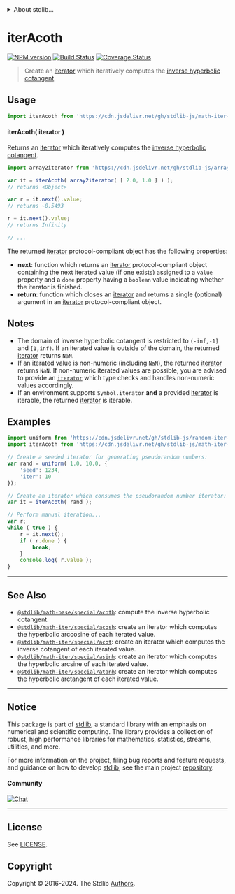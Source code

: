 <!--

@license Apache-2.0

Copyright (c) 2020 The Stdlib Authors.

Licensed under the Apache License, Version 2.0 (the "License");
you may not use this file except in compliance with the License.
You may obtain a copy of the License at

   http://www.apache.org/licenses/LICENSE-2.0

Unless required by applicable law or agreed to in writing, software
distributed under the License is distributed on an "AS IS" BASIS,
WITHOUT WARRANTIES OR CONDITIONS OF ANY KIND, either express or implied.
See the License for the specific language governing permissions and
limitations under the License.

-->


<details>
  <summary>
    About stdlib...
  </summary>
  <p>We believe in a future in which the web is a preferred environment for numerical computation. To help realize this future, we've built stdlib. stdlib is a standard library, with an emphasis on numerical and scientific computation, written in JavaScript (and C) for execution in browsers and in Node.js.</p>
  <p>The library is fully decomposable, being architected in such a way that you can swap out and mix and match APIs and functionality to cater to your exact preferences and use cases.</p>
  <p>When you use stdlib, you can be absolutely certain that you are using the most thorough, rigorous, well-written, studied, documented, tested, measured, and high-quality code out there.</p>
  <p>To join us in bringing numerical computing to the web, get started by checking us out on <a href="https://github.com/stdlib-js/stdlib">GitHub</a>, and please consider <a href="https://opencollective.com/stdlib">financially supporting stdlib</a>. We greatly appreciate your continued support!</p>
</details>

# iterAcoth

[![NPM version][npm-image]][npm-url] [![Build Status][test-image]][test-url] [![Coverage Status][coverage-image]][coverage-url] <!-- [![dependencies][dependencies-image]][dependencies-url] -->

> Create an [iterator][mdn-iterator-protocol] which iteratively computes the [inverse hyperbolic cotangent][@stdlib/math/base/special/acoth].

<!-- Section to include introductory text. Make sure to keep an empty line after the intro `section` element and another before the `/section` close. -->

<section class="intro">

</section>

<!-- /.intro -->

<!-- Package usage documentation. -->



<section class="usage">

## Usage

```javascript
import iterAcoth from 'https://cdn.jsdelivr.net/gh/stdlib-js/math-iter-special-acoth@deno/mod.js';
```

#### iterAcoth( iterator )

Returns an [iterator][mdn-iterator-protocol] which iteratively computes the [inverse hyperbolic cotangent][@stdlib/math/base/special/acoth].

```javascript
import array2iterator from 'https://cdn.jsdelivr.net/gh/stdlib-js/array-to-iterator@deno/mod.js';

var it = iterAcoth( array2iterator( [ 2.0, 1.0 ] ) );
// returns <Object>

var r = it.next().value;
// returns ~0.5493

r = it.next().value;
// returns Infinity

// ...
```

The returned [iterator][mdn-iterator-protocol] protocol-compliant object has the following properties:

-   **next**: function which returns an [iterator][mdn-iterator-protocol] protocol-compliant object containing the next iterated value (if one exists) assigned to a `value` property and a `done` property having a `boolean` value indicating whether the iterator is finished.
-   **return**: function which closes an [iterator][mdn-iterator-protocol] and returns a single (optional) argument in an [iterator][mdn-iterator-protocol] protocol-compliant object.

</section>

<!-- /.usage -->

<!-- Package usage notes. Make sure to keep an empty line after the `section` element and another before the `/section` close. -->

<section class="notes">

## Notes

-   The domain of inverse hyperbolic cotangent is restricted to `(-inf,-1]` and `[1,inf)`. If an iterated value is outside of the domain, the returned [iterator][mdn-iterator-protocol] returns `NaN`.
-   If an iterated value is non-numeric (including `NaN`), the returned [iterator][mdn-iterator-protocol] returns `NaN`. If non-numeric iterated values are possible, you are advised to provide an [`iterator`][mdn-iterator-protocol] which type checks and handles non-numeric values accordingly.
-   If an environment supports `Symbol.iterator` **and** a provided [iterator][mdn-iterator-protocol] is iterable, the returned [iterator][mdn-iterator-protocol] is iterable.

</section>

<!-- /.notes -->

<!-- Package usage examples. -->

<section class="examples">

## Examples

<!-- eslint no-undef: "error" -->

```javascript
import uniform from 'https://cdn.jsdelivr.net/gh/stdlib-js/random-iter-uniform@deno/mod.js';
import iterAcoth from 'https://cdn.jsdelivr.net/gh/stdlib-js/math-iter-special-acoth@deno/mod.js';

// Create a seeded iterator for generating pseudorandom numbers:
var rand = uniform( 1.0, 10.0, {
    'seed': 1234,
    'iter': 10
});

// Create an iterator which consumes the pseudorandom number iterator:
var it = iterAcoth( rand );

// Perform manual iteration...
var r;
while ( true ) {
    r = it.next();
    if ( r.done ) {
        break;
    }
    console.log( r.value );
}
```

</section>

<!-- /.examples -->

<!-- Section to include cited references. If references are included, add a horizontal rule *before* the section. Make sure to keep an empty line after the `section` element and another before the `/section` close. -->

<section class="references">

</section>

<!-- /.references -->

<!-- Section for related `stdlib` packages. Do not manually edit this section, as it is automatically populated. -->

<section class="related">

* * *

## See Also

-   <span class="package-name">[`@stdlib/math-base/special/acoth`][@stdlib/math/base/special/acoth]</span><span class="delimiter">: </span><span class="description">compute the inverse hyperbolic cotangent.</span>
-   <span class="package-name">[`@stdlib/math-iter/special/acosh`][@stdlib/math/iter/special/acosh]</span><span class="delimiter">: </span><span class="description">create an iterator which computes the hyperbolic arccosine of each iterated value.</span>
-   <span class="package-name">[`@stdlib/math-iter/special/acot`][@stdlib/math/iter/special/acot]</span><span class="delimiter">: </span><span class="description">create an iterator which computes the inverse cotangent of each iterated value.</span>
-   <span class="package-name">[`@stdlib/math-iter/special/asinh`][@stdlib/math/iter/special/asinh]</span><span class="delimiter">: </span><span class="description">create an iterator which computes the hyperbolic arcsine of each iterated value.</span>
-   <span class="package-name">[`@stdlib/math-iter/special/atanh`][@stdlib/math/iter/special/atanh]</span><span class="delimiter">: </span><span class="description">create an iterator which computes the hyperbolic arctangent of each iterated value.</span>

</section>

<!-- /.related -->

<!-- Section for all links. Make sure to keep an empty line after the `section` element and another before the `/section` close. -->


<section class="main-repo" >

* * *

## Notice

This package is part of [stdlib][stdlib], a standard library with an emphasis on numerical and scientific computing. The library provides a collection of robust, high performance libraries for mathematics, statistics, streams, utilities, and more.

For more information on the project, filing bug reports and feature requests, and guidance on how to develop [stdlib][stdlib], see the main project [repository][stdlib].

#### Community

[![Chat][chat-image]][chat-url]

---

## License

See [LICENSE][stdlib-license].


## Copyright

Copyright &copy; 2016-2024. The Stdlib [Authors][stdlib-authors].

</section>

<!-- /.stdlib -->

<!-- Section for all links. Make sure to keep an empty line after the `section` element and another before the `/section` close. -->

<section class="links">

[npm-image]: http://img.shields.io/npm/v/@stdlib/math-iter-special-acoth.svg
[npm-url]: https://npmjs.org/package/@stdlib/math-iter-special-acoth

[test-image]: https://github.com/stdlib-js/math-iter-special-acoth/actions/workflows/test.yml/badge.svg?branch=v0.2.0
[test-url]: https://github.com/stdlib-js/math-iter-special-acoth/actions/workflows/test.yml?query=branch:v0.2.0

[coverage-image]: https://img.shields.io/codecov/c/github/stdlib-js/math-iter-special-acoth/main.svg
[coverage-url]: https://codecov.io/github/stdlib-js/math-iter-special-acoth?branch=main

<!--

[dependencies-image]: https://img.shields.io/david/stdlib-js/math-iter-special-acoth.svg
[dependencies-url]: https://david-dm.org/stdlib-js/math-iter-special-acoth/main

-->

[chat-image]: https://img.shields.io/gitter/room/stdlib-js/stdlib.svg
[chat-url]: https://app.gitter.im/#/room/#stdlib-js_stdlib:gitter.im

[stdlib]: https://github.com/stdlib-js/stdlib

[stdlib-authors]: https://github.com/stdlib-js/stdlib/graphs/contributors

[umd]: https://github.com/umdjs/umd
[es-module]: https://developer.mozilla.org/en-US/docs/Web/JavaScript/Guide/Modules

[deno-url]: https://github.com/stdlib-js/math-iter-special-acoth/tree/deno
[deno-readme]: https://github.com/stdlib-js/math-iter-special-acoth/blob/deno/README.md
[umd-url]: https://github.com/stdlib-js/math-iter-special-acoth/tree/umd
[umd-readme]: https://github.com/stdlib-js/math-iter-special-acoth/blob/umd/README.md
[esm-url]: https://github.com/stdlib-js/math-iter-special-acoth/tree/esm
[esm-readme]: https://github.com/stdlib-js/math-iter-special-acoth/blob/esm/README.md
[branches-url]: https://github.com/stdlib-js/math-iter-special-acoth/blob/main/branches.md

[stdlib-license]: https://raw.githubusercontent.com/stdlib-js/math-iter-special-acoth/main/LICENSE

[mdn-iterator-protocol]: https://developer.mozilla.org/en-US/docs/Web/JavaScript/Reference/Iteration_protocols#The_iterator_protocol

<!-- <related-links> -->

[@stdlib/math/base/special/acoth]: https://github.com/stdlib-js/math-base-special-acoth/tree/deno

[@stdlib/math/iter/special/acosh]: https://github.com/stdlib-js/math-iter-special-acosh/tree/deno

[@stdlib/math/iter/special/acot]: https://github.com/stdlib-js/math-iter-special-acot/tree/deno

[@stdlib/math/iter/special/asinh]: https://github.com/stdlib-js/math-iter-special-asinh/tree/deno

[@stdlib/math/iter/special/atanh]: https://github.com/stdlib-js/math-iter-special-atanh/tree/deno

<!-- </related-links> -->

</section>

<!-- /.links -->
